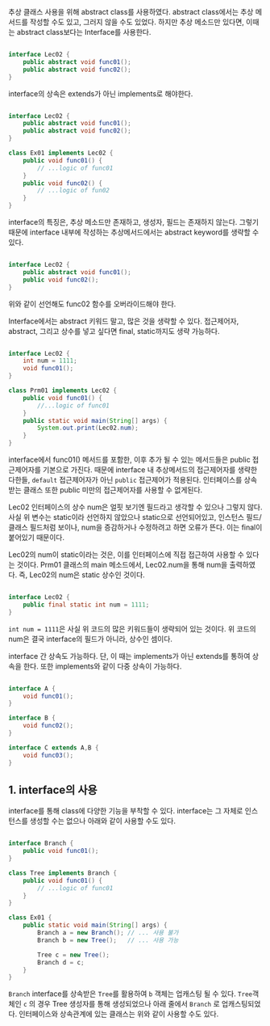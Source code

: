 
추상 클래스 사용을 위해 abstract class를 사용하였다. abstract class에서는 추상 메서드를 작성할 수도 있고, 그러지 않을 수도 있었다. 하지만 추상 메소드만 있다면, 이때는 abstract class보다는 Interface를 사용한다.

```java

interface Lec02 {
	public abstract void func01();
	public abstract void func02();
}

```

interface의 상속은 extends가 아닌 implements로 해야한다.

```java

interface Lec02 {
	public abstract void func01();
	public abstract void func02();
}

class Ex01 implements Lec02 {
	public void func01() { 
		// ...logic of func01
	}
	public void func02() {
		// ...logic of fun02
	}
}

```

interface의 특징은, 추상 메소드만 존재하고, 생성자, 필드는 존재하지 않는다.  그렇기 때문에 interface 내부에 작성하는 추상메서드에서는 abstract keyword를 생략할 수 있다.

```java

interface Lec02 {
	public abstract void func01();
	public void func02();
}

```

위와 같이 선언해도 func02 함수를 오버라이드해야 한다. 

Interface에서는 abstract 키워드 말고, 많은 것을 생략할 수 있다. 접근제어자, abstract, 그리고 상수를 넣고 싶다면 final, static까지도 생략 가능하다.

```java

interface Lec02 {
	int num = 1111;
	void func01();
}

class Prm01 implements Lec02 {
	public void func01() {
		//...logic of func01
	}
	public static void main(String[] args) {
		System.out.print(Lec02.num);
	}
}

```

interface에서 func01() 메서드를 포함한, 이후 추가 될 수 있는 메서드들은 public 접근제어자를 기본으로 가진다. 때문에 interface 내 추상메서드의 접근제어자를 생략한다한들, `default` 접근제어자가 아닌 `public` 접근제어가 적용된다. 인터페이스를 상속받는 클래스 또한 public 미만의 접근제어자를 사용할 수 없게된다.

Lec02 인터페이스의 상수 num은 얼핏 보기엔 필드라고 생각할 수 있으나 그렇지 않다.  사실 위 변수는 static이라 선언하지 않았으나 static으로 선언되어있고, 인스턴스 필드/클래스 필드처럼 보이나, num을 증감하거나 수정하려고 하면 오류가 뜬다. 이는 final이 붙어있기 때문이다.

Lec02의 num이 static이라는 것은, 이를 인터페이스에 직접 접근하여 사용할 수 있다는 것이다. Prm01 클래스의 main 메소드에서, Lec02.num을 통해 num을 출력하였다. 즉, Lec02의 num은 static 상수인 것이다.

```java

interface Lec02 {
	public final static int num = 1111;
}

```

`int num = 1111`은 사실 위 코드의 많은 키워드들이 생략되어 있는 것이다. 위 코드의 num은 결국 interface의 필드가 아니라, 상수인 셈이다.

interface 간 상속도 가능하다.  단, 이 때는 implements가 아닌 extends를 통하여 상속을 한다. 또한 implements와 같이 다중 상속이 가능하다.

```java

interface A {
	void func01();
}

interface B {
	void func02();
}

interface C extends A,B {
	void func03();
}

```



## 1. interface의 사용

interface를 통해 class에 다양한 기능을 부착할 수 있다. interface는 그 자체로 인스턴스를 생성할 수는 없으나 아래와 같이 사용할 수도 있다.

```java

interface Branch {
	public void func01();
}

class Tree implements Branch {
	public void func01() {
		// ...logic of func01
	}
}

class Ex01 {
	public static void main(String[] args) {
		Branch a = new Branch(); // ... 사용 불가
		Branch b = new Tree();   // ... 사용 가능

		Tree c = new Tree();
		Branch d = c;
	}
}

```

`Branch` interface를 상속받은 `Tree`를 활용하여 `b` 객체는 업캐스팅 될 수 있다.  `Tree`객체인 `c` 의 경우 Tree 생성자를 통해 생성되었으나 아래 줄에서 `Branch` 로 업캐스팅되었다. 인터페이스와 상속관계에 있는 클래스는 위와 같이 사용할 수도 있다.
